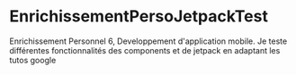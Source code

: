 # EnrichissementPersoJetpackTest
Enrichissement Personnel 6, Developpement d'application mobile. Je teste différentes fonctionnalités des components et de jetpack en adaptant les tutos google
